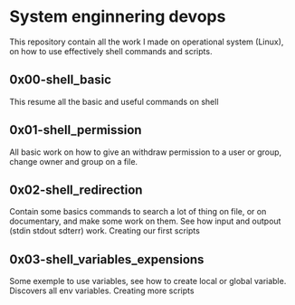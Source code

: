 # System enginnering devops

This repository contain all the work I made on operational system (Linux), on how to use effectively shell commands and scripts. 

## 0x00-shell_basic

This resume all the basic and useful commands on shell

## 0x01-shell_permission

All basic work on how to give an withdraw permission to a user or group, change owner and group on a file. 

## 0x02-shell_redirection

Contain some basics commands to search a lot of thing on file, or on documentary, and make some work on them. See how input and outpout (stdin stdout sdterr) work. Creating our first scripts 

## 0x03-shell_variables_expensions

Some exemple to use variables, see how to create local or global variable. Discovers all env variables. Creating more scripts